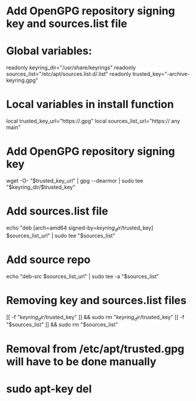 # Add OpenGPG repository signing key and sources.list file

# Global variables:
readonly keyring_dir="/usr/share/keyrings"
readonly sources_list="/etc/apt/sources.list.d/<repo>.list"
readonly trusted_key="<repo>-archive-keyring.gpg"

# Local variables in install function
local trusted_key_url="https://<repository-url>.gpg"
local sources_list_url="https://<repository-url> any main"

# Add OpenGPG repository signing key
wget -O- "$trusted_key_url" | gpg --dearmor | sudo tee "$keyring_dir/$trusted_key"

# Add sources.list file
echo "deb [arch=amd64 signed-by=$keyring_dir/$trusted_key] $sources_list_url" | sudo tee "$sources_list"
# Add source repo
echo "deb-src $sources_list_url" | sudo tee -a "$sources_list"

# Removing key and sources.list files
[[ -f "$keyring_dir/$trusted_key" ]] && sudo rm "$keyring_dir/$trusted_key"
[[ -f "$sources_list" ]] && sudo rm "$sources_list"
# Removal from /etc/apt/trusted.gpg will have to be done manually
# sudo apt-key del <KEY-ID>
